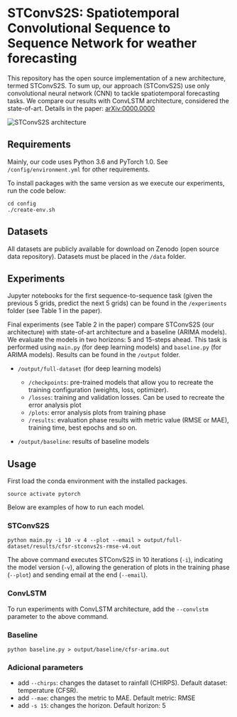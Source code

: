 # STConvS2S: Spatiotemporal Convolutional Sequence to Sequence Network for weather forecasting

This repository has the open source implementation of a new architecture, termed STConvS2S. To sum up, our approach (STConvS2S) use only convolutional neural network (CNN) to tackle spatiotemporal forecasting tasks. We compare our results with ConvLSTM architecture, considered the state-of-art. Details in the paper: [arXiv:0000.0000](arxiv.org)

![STConvS2S architecture](/image/abstraction-seq2seq.png)

## Requirements

Mainly, our code uses Python 3.6 and PyTorch 1.0. See `/config/environment.yml` for other requirements.

To install packages with the same version as we execute our experiments, run the code below:

```
cd config
./create-env.sh
```

## Datasets

All datasets are publicly available for download on Zenodo (open source data repository). Datasets must be placed in the `/data` folder.

## Experiments

Jupyter notebooks for the first sequence-to-sequence task (given the previous 5 grids, predict the next 5 grids) can be found in the `/experiments` folder (see Table 1 in the paper).


Final experiments (see Table 2 in the paper) compare STConvS2S (our architecture) with state-of-art architecture and a baseline (ARIMA models). We evaluate the models in two horizons: 5 and 15-steps ahead. This task is performed using `main.py` (for deep learning models) and `baseline.py` (for ARIMA models). Results can be found in the `/output` folder.


* `/output/full-dataset` (for deep learning models)
	* `/checkpoints`: pre-trained models that allow you to recreate the training configuration (weights, loss, optimizer).
	* `/losses`: training and validation losses. Can be used to recreate the error analysis plot
	* `/plots`:	error analysis plots from training phase
	* `/results`: evaluation phase results with metric value (RMSE or MAE), training time, best epochs and so on.

* `/output/baseline`: results of baseline models
	

## Usage

First load the conda environment with the installed packages.

```
source activate pytorch
```

Below are examples of how to run each model.

### STConvS2S
```
python main.py -i 10 -v 4 --plot --email > output/full-dataset/results/cfsr-stconvs2s-rmse-v4.out
```

The above command executes STConvS2S in 10 iterations (`-i`), indicating the model version (`-v`), allowing the generation of plots in the training phase (`--plot`) and sending email at the end (`--email`).

### ConvLSTM

To run experiments with ConvLSTM architecture, add the `--convlstm` parameter to the above command.


### Baseline

```
python baseline.py > output/baseline/cfsr-arima.out
```

### Adicional parameters

* add `--chirps`: changes the dataset to rainfall (CHIRPS). Default dataset: temperature (CFSR). 
* add `--mae`: changes the metric to MAE. Default metric: RMSE
* add `-s 15`: changes the horizon. Default horizon: 5
